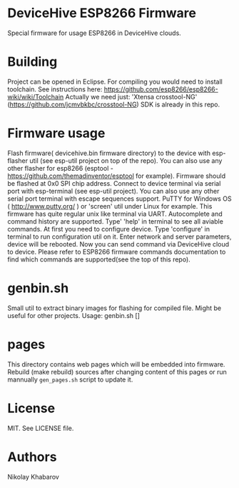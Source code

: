 # DeviceHive ESP8266 Firmware
Special firmware for usage ESP8266 in DeviceHive clouds.

# Building
Project can be opened in Eclipse. For compiling you would need to install
toolchain. See instructions here: 
https://github.com/esp8266/esp8266-wiki/wiki/Toolchain
Actually we need just: 'Xtensa crosstool-NG' (https://github.com/jcmvbkbc/crosstool-NG) 
SDK is already in this repo.

# Firmware usage
Flash firmware( devicehive.bin firmware directory) to the device with
esp-flasher util (see esp-util project on top of the repo). You can also use any other
flasher for esp8266 (esptool - https://github.com/themadinventor/esptool for example).
Firmware should be flashed at 0x0 SPI chip address. Connect to device terminal
via serial port with esp-terminal (see esp-util project). You can also use any 
other serial port terminal with escape sequences support. PuTTY for Windows OS
( http://www.putty.org/ ) or 'screen' util under Linux for example. This
firmware has quite regular unix like terminal via UART. Autocomplete and command
history are supported.
Type' 'help' in terminal to see all aviable commands. At first you need to configure
device. Type 'configure' in terminal to run configuration util on it. Enter network
and server parameters, device will be rebooted. Now you can send command via
DeviceHive cloud to device. Please refer to ESP8266 firmware commands documentation
to find which commands are supported(see the top of this repo).

# genbin.sh
Small util to extract binary images for flashing for compiled file. Might be useful
for other projects. Usage:
genbin.sh <path to elf file> [<output directory>]

# pages
This directory contains web pages which will be embedded into firmware. Rebuild
(make rebuild) sources after changing content of this pages or run mannually
`gen_pages.sh` script to update it.

# License
MIT. See LICENSE file.

# Authors
Nikolay Khabarov
